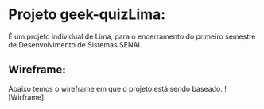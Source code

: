 # Projeto geek-quizLima:
É um projeto individual de Lima, para o encerramento do primeiro semestre de Desenvolvimento de Sistemas SENAI.
## Wireframe:
Abaixo temos o wireframe em que o projeto está sendo baseado.
![Wirframe] 
